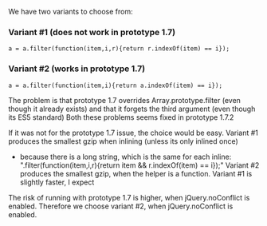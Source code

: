 We have two variants to choose from:

### Variant #1  (does not work in prototype 1.7)
```
a = a.filter(function(item,i,r){return r.indexOf(item) == i});
```

### Variant #2  (works in prototype 1.7)
```
a = a.filter(function(item,i){return a.indexOf(item) == i});
```


The problem is that prototype 1.7 overrides Array.prototype.filter (even though it already
exists) and that it forgets the third argument (even though its ES5 standard)
Both these problems seems fixed in prototype 1.7.2

If it was not for the prototype 1.7 issue, the choice would be easy.
Variant #1 produces the smallest gzip when inlining (unless its only inlined once)
- because there is a long string, which is the same for each inline:
".filter(function(item,i,r){return item && r.indexOf(item) == i});"
Variant #2 produces the smallest gzip, when the helper is a function.
Variant #1 is slightly faster, I expect

The risk of running with prototype 1.7 is higher, when jQuery.noConflict is enabled.
Therefore we choose variant #2, when jQuery.noConflict is enabled.

